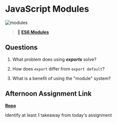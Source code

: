# JavaScript Modules

![modules](https://bcw.blob.core.windows.net/public/img/1015719031845190)

> **📖 [ES6 Modules](https://codeworksacademy.com/fs-student-guide/resources/wk3/01-Modules)**

## Questions

1. What problem does using ***exports*** solve?

2. How does `export` differ from `export default`?

3. What is a benefit of using the "module" system?

## Afternoon Assignment Link

**[Repo](https://github.com/PeytonCurr/<ASSIGNMENT_REPO>)**

Identify at least 1 takeaway from today's assignment
